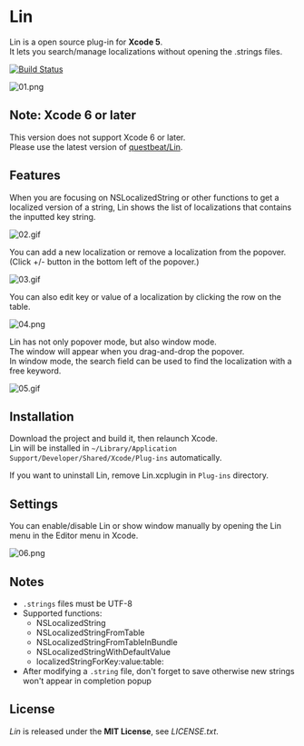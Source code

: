# Lin
Lin is a open source plug-in for **Xcode 5**.  
It lets you search/manage localizations without opening the .strings files.

[![Build Status](https://travis-ci.org/questbeat/Lin-Xcode5.svg?branch=master)](https://travis-ci.org/questbeat/Lin-Xcode5)

![01.png](https://raw.github.com/questbeat/Lin-Xcode5/master/screenshots/01.png)


## Note: Xcode 6 or later
This version does not support Xcode 6 or later.  
Please use the latest version of [questbeat/Lin](https://github.com/questbeat/Lin).


## Features
When you are focusing on NSLocalizedString or other functions to get a localized version of a string, Lin shows the list of localizations that contains the inputted key string.

![02.gif](https://raw.github.com/questbeat/Lin-Xcode5/master/screenshots/02.gif)

You can add a new localization or remove a localization from the popover.  
(Click +/- button in the bottom left of the popover.)

![03.gif](https://raw.github.com/questbeat/Lin-Xcode5/master/screenshots/03.png)

You can also edit key or value of a localization by clicking the row on the table.

![04.png](https://raw.github.com/questbeat/Lin-Xcode5/master/screenshots/04.png)

Lin has not only popover mode, but also window mode.  
The window will appear when you drag-and-drop the popover.  
In window mode, the search field can be used to find the localization with a free keyword.

![05.gif](https://raw.github.com/questbeat/Lin-Xcode5/master/screenshots/05.gif)


## Installation
Download the project and build it, then relaunch Xcode.  
Lin will be installed in `~/Library/Application Support/Developer/Shared/Xcode/Plug-ins` automatically.

If you want to uninstall Lin, remove Lin.xcplugin in `Plug-ins` directory.


## Settings
You can enable/disable Lin or show window manually by opening the Lin menu in the Editor menu in Xcode.

![06.png](https://raw.github.com/questbeat/Lin-Xcode5/master/screenshots/06.png)


## Notes
* `.strings` files must be UTF-8
* Supported functions:
  * NSLocalizedString
  * NSLocalizedStringFromTable
  * NSLocalizedStringFromTableInBundle
  * NSLocalizedStringWithDefaultValue
  * localizedStringForKey:value:table:
* After modifying a `.string` file, don't forget to save otherwise new strings won't appear in completion popup


## License
*Lin* is released under the **MIT License**, see *LICENSE.txt*.
